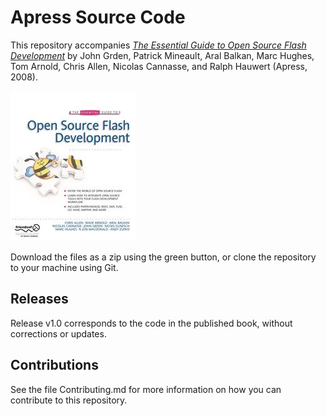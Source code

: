 # Apress Source Code

This repository accompanies [*The Essential Guide to Open Source Flash Development*](http://www.apress.com/9781430209935) by John Grden, Patrick Mineault, Aral Balkan, Marc Hughes, Tom Arnold, Chris Allen, Nicolas Cannasse, and Ralph Hauwert (Apress, 2008).

![Cover image](9781430209935.jpg)

Download the files as a zip using the green button, or clone the repository to your machine using Git.

## Releases

Release v1.0 corresponds to the code in the published book, without corrections or updates.

## Contributions

See the file Contributing.md for more information on how you can contribute to this repository.
